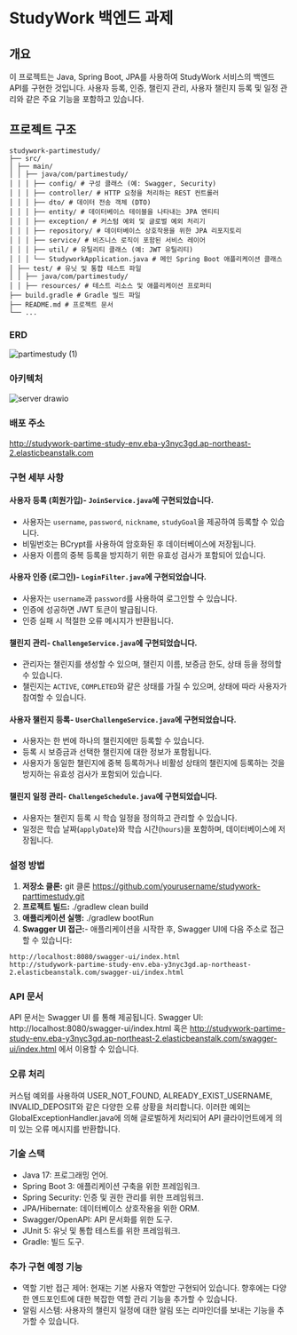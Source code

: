 # StudyWork 백엔드 과제

## 개요

이 프로젝트는 Java, Spring Boot, JPA를 사용하여 StudyWork 서비스의 백엔드 API를 구현한 것입니다. 사용자 등록, 인증, 챌린지 관리, 사용자 챌린지 등록 및 일정 관리와 같은 주요 기능을 포함하고 있습니다.

## 프로젝트 구조
```
studywork-partimestudy/
├── src/
│ ├── main/
│ │ ├── java/com/partimestudy/
│ │ │ ├── config/ # 구성 클래스 (예: Swagger, Security)
│ │ │ ├── controller/ # HTTP 요청을 처리하는 REST 컨트롤러
│ │ │ ├── dto/ # 데이터 전송 객체 (DTO)
│ │ │ ├── entity/ # 데이터베이스 테이블을 나타내는 JPA 엔티티
│ │ │ ├── exception/ # 커스텀 예외 및 글로벌 예외 처리기
│ │ │ ├── repository/ # 데이터베이스 상호작용을 위한 JPA 리포지토리
│ │ │ ├── service/ # 비즈니스 로직이 포함된 서비스 레이어
│ │ │ ├── util/ # 유틸리티 클래스 (예: JWT 유틸리티)
│ │ │ └── StudyworkApplication.java # 메인 Spring Boot 애플리케이션 클래스
│ ├── test/ # 유닛 및 통합 테스트 파일
│ │ ├── java/com/partimestudy/
│ │ ├── resources/ # 테스트 리소스 및 애플리케이션 프로퍼티
├── build.gradle # Gradle 빌드 파일
├── README.md # 프로젝트 문서
└── ...
```

### ERD
![partimestudy (1)](https://github.com/user-attachments/assets/dafdf79a-5a40-4d51-a9e2-aa5aca347826)

### 아키텍처
![server drawio](https://github.com/user-attachments/assets/3330cd83-f86c-4e2d-811f-abbaaf638438)

### 배포 주소
http://studywork-partime-study-env.eba-y3nyc3gd.ap-northeast-2.elasticbeanstalk.com

### **구현 세부 사항**

#### **사용자 등록 (회원가입)**- `JoinService.java`에 구현되었습니다.
- 사용자는 `username`, `password`, `nickname`, `studyGoal`을 제공하여 등록할 수 있습니다.
- 비밀번호는 BCrypt를 사용하여 암호화된 후 데이터베이스에 저장됩니다.
- 사용자 이름의 중복 등록을 방지하기 위한 유효성 검사가 포함되어 있습니다.

#### **사용자 인증 (로그인)**- `LoginFilter.java`에 구현되었습니다.
- 사용자는 `username`과 `password`를 사용하여 로그인할 수 있습니다.
- 인증에 성공하면 JWT 토큰이 발급됩니다.
- 인증 실패 시 적절한 오류 메시지가 반환됩니다.

#### **챌린지 관리**- `ChallengeService.java`에 구현되었습니다.
- 관리자는 챌린지를 생성할 수 있으며, 챌린지 이름, 보증금 한도, 상태 등을 정의할 수 있습니다.
- 챌린지는 `ACTIVE`, `COMPLETED`와 같은 상태를 가질 수 있으며, 상태에 따라 사용자가 참여할 수 있습니다.

#### **사용자 챌린지 등록**- `UserChallengeService.java`에 구현되었습니다.
- 사용자는 한 번에 하나의 챌린지에만 등록할 수 있습니다.
- 등록 시 보증금과 선택한 챌린지에 대한 정보가 포함됩니다.
- 사용자가 동일한 챌린지에 중복 등록하거나 비활성 상태의 챌린지에 등록하는 것을 방지하는 유효성 검사가 포함되어 있습니다.

#### **챌린지 일정 관리**- `ChallengeSchedule.java`에 구현되었습니다.
- 사용자는 챌린지 등록 시 학습 일정을 정의하고 관리할 수 있습니다.
- 일정은 학습 날짜(`applyDate`)와 학습 시간(`hours`)을 포함하며, 데이터베이스에 저장됩니다.

### **설정 방법**

1. **저장소 클론:** git 클론 https://github.com/yourusername/studywork-parttimestudy.git
2. **프로젝트 빌드:** ./gradlew clean build
3. **애플리케이션 실행:** ./gradlew bootRun
4. **Swagger UI 접근:**- 애플리케이션을 시작한 후, Swagger UI에 다음 주소로 접근할 수 있습니다:
  ```
  http://localhost:8080/swagger-ui/index.html
  http://studywork-partime-study-env.eba-y3nyc3gd.ap-northeast-2.elasticbeanstalk.com/swagger-ui/index.html
  ```
### **API 문서**
API 문서는 Swagger UI 를 통해 제공됩니다.
Swagger UI: http://localhost:8080/swagger-ui/index.html 혹은 http://studywork-partime-study-env.eba-y3nyc3gd.ap-northeast-2.elasticbeanstalk.com/swagger-ui/index.html 에서 이용할 수 있습니다.

### **오류 처리**
커스텀 예외를 사용하여 USER_NOT_FOUND, ALREADY_EXIST_USERNAME, INVALID_DEPOSIT와 같은 다양한 오류 상황을 처리합니다.
이러한 예외는 GlobalExceptionHandler.java에 의해 글로벌하게 처리되어 API 클라이언트에게 의미 있는 오류 메시지를 반환합니다.

### **기술 스택**
- Java 17: 프로그래밍 언어.
- Spring Boot 3: 애플리케이션 구축을 위한 프레임워크.
- Spring Security: 인증 및 권한 관리를 위한 프레임워크.
- JPA/Hibernate: 데이터베이스 상호작용을 위한 ORM.
- Swagger/OpenAPI: API 문서화를 위한 도구.
- JUnit 5: 유닛 및 통합 테스트를 위한 프레임워크.
- Gradle: 빌드 도구.
  
### **추가 구현 예정 기능**
- 역할 기반 접근 제어: 현재는 기본 사용자 역할만 구현되어 있습니다. 향후에는 다양한 엔드포인트에 대한 복잡한 역할 관리 기능을 추가할 수 있습니다.
- 알림 시스템: 사용자의 챌린지 일정에 대한 알림 또는 리마인더를 보내는 기능을 추가할 수 있습니다.
